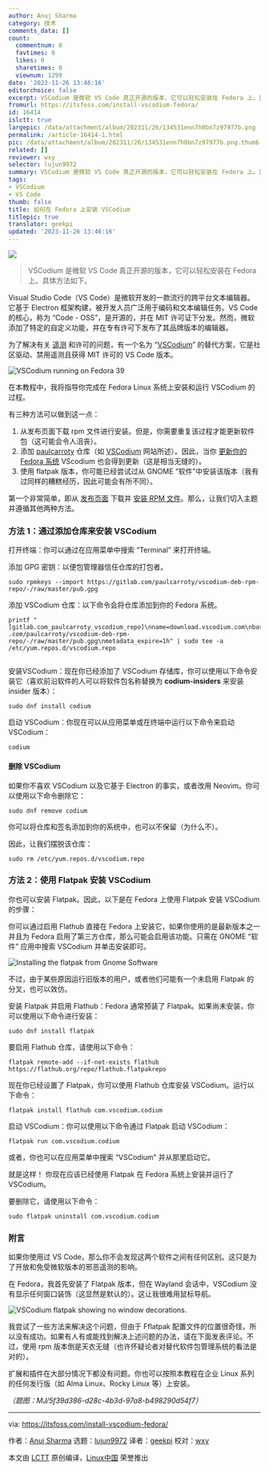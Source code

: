 ```yaml
---
author: Anuj Sharma
category: 技术
comments_data: []
count:
  commentnum: 0
  favtimes: 0
  likes: 0
  sharetimes: 0
  viewnum: 1299
date: '2023-11-26 13:46:16'
editorchoice: false
excerpt: VSCodium 是微软 VS Code 真正开源的版本，它可以轻松安装在 Fedora 上。具体方法如下。
fromurl: https://itsfoss.com/install-vscodium-fedora/
id: 16414
islctt: true
largepic: /data/attachment/album/202311/26/134531enn7h0bn7z97977b.png
permalink: /article-16414-1.html
pic: /data/attachment/album/202311/26/134531enn7h0bn7z97977b.png.thumb.jpg
related: []
reviewer: wxy
selector: lujun9972
summary: VSCodium 是微软 VS Code 真正开源的版本，它可以轻松安装在 Fedora 上。具体方法如下。
tags:
- VSCodium
- VS Code
thumb: false
title: 如何在 Fedora 上安装 VSCodium
titlepic: true
translator: geekpi
updated: '2023-11-26 13:46:16'
---
```


![](/data/attachment/album/202311/26/134531enn7h0bn7z97977b.png)



> 
> VSCodium 是微软 VS Code 真正开源的版本，它可以轻松安装在 Fedora 上。具体方法如下。
> 
> 
> 


Visual Studio Code（VS Code）是微软开发的一款流行的跨平台文本编辑器。它基于 Electron 框架构建，被开发人员广泛用于编码和文本编辑任务。VS Code 的核心，称为 “Code - OSS”，是开源的，并在 MIT 许可证下分发。然而，微软添加了特定的自定义功能，并在专有许可下发布了其品牌版本的编辑器。


为了解决有关 [遥测](https://code.visualstudio.com/docs/getstarted/telemetry) 和许可的问题，有一个名为 “[VSCodium](https://itsfoss.com/vscodium/)” 的替代方案，它是社区驱动、禁用遥测且获得 MIT 许可的 VS Code 版本。


![VSCodium running on Fedora 39](/data/attachment/album/202311/26/134616jdfzytfzetd0aa0z.png)


在本教程中，我将指导你完成在 Fedora Linux 系统上安装和运行 VSCodium 的过程。


有三种方法可以做到这一点：


1. 从发布页面下载 rpm 文件进行安装。但是，你需要重复该过程才能更新软件包（这可能会令人沮丧）。
2. 添加 [paulcarroty](https://gitlab.com/paulcarroty/vscodium-deb-rpm-repo) 仓库（如 [VSCodium](https://vscodium.com/) 网站所述）。因此，当你 [更新你的 Fedora 系统](https://itsfoss.com/update-fedora/) VScodium 也会得到更新（这是相当无缝的）。
3. 使用 flatpak 版本，你可能已经尝试过从 GNOME “软件”中安装该版本（我有过同样的糟糕经历，因此可能会有所不同）。


第一个非常简单，即从 [发布页面](https://github.com/VSCodium/vscodium/releases) 下载并 [安装 RPM 文件](https://itsfoss.com/install-rpm-files-fedora/)。那么，让我们切入主题并遵循其他两种方法。


### 方法 1：通过添加仓库来安装 VSCodium


打开终端：你可以通过在应用菜单中搜索 “Terminal” 来打开终端。


添加 GPG 密钥：以便包管理器信任仓库的打包者。



```
sudo rpmkeys --import https://gitlab.com/paulcarroty/vscodium-deb-rpm-repo/-/raw/master/pub.gpg

```

添加 VSCodium 仓库：以下命令会将仓库添加到你的 Fedora 系统。



```
printf "[gitlab.com_paulcarroty_vscodium_repo]\nname=download.vscodium.com\nbaseurl=https://download.vscodium.com/rpms/\nenabled=1\ngpgcheck=1\nrepo_gpgcheck=1\ngpgkey=https://gitlab .com/paulcarroty/vscodium-deb-rpm-repo/-/raw/master/pub.gpg\nmetadata_expire=1h" | sudo tee -a /etc/yum.repos.d/vscodium.repo


```

安装VSCodium：现在你已经添加了 VSCodium 存储库，你可以使用以下命令安装它（喜欢前沿软件的人可以将软件包名称替换为 **codium-insiders** 来安装 insider 版本）：



```
sudo dnf install codium

```

启动 VSCodium：你现在可以从应用菜单或在终端中运行以下命令来启动 VSCodium：



```
codium

```

#### 删除 VSCodium


如果你不喜欢 VSCodium 以及它基于 Electron 的事实，或者改用 Neovim。你可以使用以下命令删除它：



```
sudo dnf remove codium

```

你可以将仓库和签名添加到你的系统中，也可以不保留（为什么不）。


因此，让我们摆脱该仓库：



```
sudo rm /etc/yum.repos.d/vscodium.repo

```

### 方法 2：使用 Flatpak 安装 VSCodium


你也可以安装 Flatpak。因此，以下是在 Fedora 上使用 Flatpak 安装 VSCodium 的步骤：


你可以通过启用 Flathub 直接在 Fedora 上安装它，如果你使用的是最新版本之一并且为 Fedora 启用了第三方仓库，那么可能会启用该功能。只需在 GNOME “软件” 应用中搜索 VSCodium 并单击安装即可。


![Installing the flatpak from Gnome Software](/data/attachment/album/202311/26/134616f14ohj2p9dohmvoh.png)


不过，由于某些原因运行旧版本的用户，或者他们可能有一个未启用 Flatpak 的分叉，也可以效仿。


安装 Flatpak 并启用 Flathub：Fedora 通常预装了 Flatpak。如果尚未安装，你可以使用以下命令进行安装：



```
sudo dnf install flatpak

```

要启用 Flathub 仓库，请使用以下命令：



```
flatpak remote-add --if-not-exists flathub https://flathub.org/repo/flathub.flatpakrepo

```

现在你已经设置了 Flatpak，你可以使用 Flathub 仓库安装 VSCodium。运行以下命令：



```
flatpak install flathub com.vscodium.codium

```

启动 VSCodium：你可以使用以下命令通过 Flatpak 启动 VSCodium：



```
flatpak run com.vscodium.codium

```

或者，你也可以在应用菜单中搜索 “VSCodium” 并从那里启动它。


就是这样！ 你现在应该已经使用 Flatpak 在 Fedora 系统上安装并运行了 VSCodium。


要删除它，请使用以下命令：



```
sudo flatpak uninstall com.vscodium.codium

```

### 附言


如果你使用过 VS Code，那么你不会发现这两个软件之间有任何区别。这只是为了开放和免受微软版本的邪恶遥测的影响。


在 Fedora，我首先安装了 Flatpak 版本，但在 Wayland 会话中，VSCodium 没有显示任何窗口装饰（这显然是默认的）。这让我很难用鼠标导航。


![VSCodium flatpak showing no window decorations.](/data/attachment/album/202311/26/134617m5mvamplv7aba5lk.png)


我尝试了一些方法来解决这个问题，但由于 Fflatpak 配置文件的位置很奇怪，所以没有成功。如果有人有或能找到解决上述问题的办法，请在下面发表评论。不过，使用 rpm 版本倒是天衣无缝（也许怀疑论者对替代软件包管理系统的看法是对的）。


扩展和插件在大部分情况下都没有问题。你也可以按照本教程在企业 Linux 系列的任何发行版（如 Alma Linux、Rocky Linux 等）上安装。


*（题图：MJ/5f39d386-d28c-4b3d-97a8-b498290d54f7）*




---


via: <https://itsfoss.com/install-vscodium-fedora/>


作者：[Anuj Sharma](https://itsfoss.com/author/anuj/) 选题：[lujun9972](https://github.com/lujun9972) 译者：[geekpi](https://github.com/geekpi) 校对：[wxy](https://github.com/wxy)


本文由 [LCTT](https://github.com/LCTT/TranslateProject) 原创编译，[Linux中国](https://linux.cn/) 荣誉推出